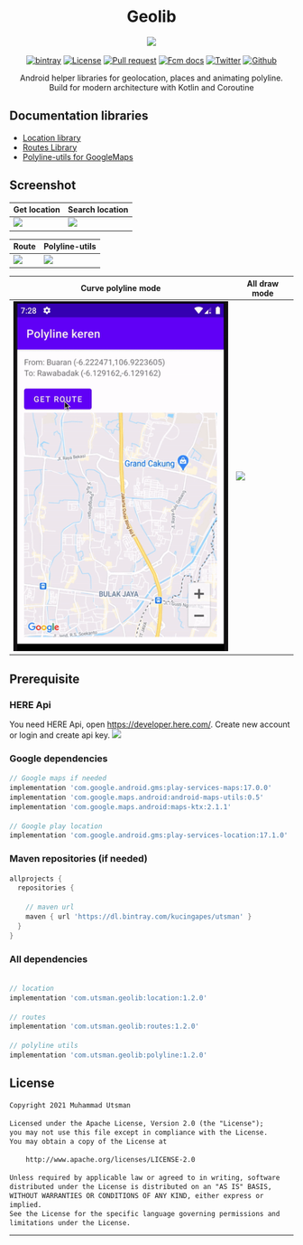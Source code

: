 
<p align="center">
  <h1 align="center">Geolib</h1>
</p>

<p align="center">
  <img src="https://images.unsplash.com/photo-1508982173255-9864289f25a1?ixid=MXwxMjA3fDB8MHxwaG90by1wYWdlfHx8fGVufDB8fHw%3D&ixlib=rb-1.2.1&auto=format&fit=crop&w=900&q=80"/>
</p>

<p align="center">
  <a href="https://bintray.com/kucingapes/utsman/com.utsman.geolib/_latestVersion"><img alt="bintray" src="https://api.bintray.com/packages/kucingapes/utsman/com.utsman.geolib/images/download.svg"></a>
  <a href="LICENSE"><img alt="License" src="https://img.shields.io/badge/License-Apache%202.0-blue.svg"></a>
  <a href="https://github.com/utsmannn/geolib/pulls"><img alt="Pull request" src="https://img.shields.io/badge/PRs-welcome-brightgreen.svg?style=flat"></a>
  <a href="https://developer.android.com/kotlin"><img alt="Fcm docs" src="https://img.shields.io/badge/Kotlin-Coroutine-orange?logo=kotlin&style=flat"></a>
  <a href="https://twitter.com/utsmannn"><img alt="Twitter" src="https://img.shields.io/twitter/follow/utsmannn"></a>
  <a href="https://github.com/utsmannn"><img alt="Github" src="https://img.shields.io/github/followers/utsmannn?label=follow&style=social"></a>
  <p align="center">Android helper libraries for geolocation, places and animating polyline. <br>Build for modern architecture with Kotlin and Coroutine</p>
</p>


## Documentation libraries
- [Location library](location)
- [Routes Library](routes)
- [Polyline-utils for GoogleMaps](polyline-utils)

## Screenshot
|Get location|Search location|
|---|---|
|![](images/current_location.gif)|![](images/search_location.gif)|

|Route|Polyline-utils|
|---|---|
|![](images/route.gif)|![](images/polyline_animate.gif)|

|Curve polyline mode| All draw mode|
|---|---|
|![](images/polyline_curve.gif)|![](images/draw_polyline)|

## Prerequisite
### HERE Api
You need HERE Api, open https://developer.here.com/. Create new account or login and create api key.
![](images/here_api.png)

### Google dependencies
```groovy
// Google maps if needed
implementation 'com.google.android.gms:play-services-maps:17.0.0'
implementation 'com.google.maps.android:android-maps-utils:0.5'
implementation 'com.google.maps.android:maps-ktx:2.1.1'

// Google play location
implementation 'com.google.android.gms:play-services-location:17.1.0'
```

### Maven repositories (if needed)
````groovy
allprojects {
  repositories {

    // maven url
    maven { url 'https://dl.bintray.com/kucingapes/utsman' }
  }
}
````

### All dependencies
```groovy

// location
implementation 'com.utsman.geolib:location:1.2.0'

// routes
implementation 'com.utsman.geolib:routes:1.2.0'

// polyline utils
implementation 'com.utsman.geolib:polyline:1.2.0'
```

## License
```
Copyright 2021 Muhammad Utsman

Licensed under the Apache License, Version 2.0 (the "License");
you may not use this file except in compliance with the License.
You may obtain a copy of the License at

    http://www.apache.org/licenses/LICENSE-2.0

Unless required by applicable law or agreed to in writing, software
distributed under the License is distributed on an "AS IS" BASIS,
WITHOUT WARRANTIES OR CONDITIONS OF ANY KIND, either express or implied.
See the License for the specific language governing permissions and
limitations under the License.
```
---

